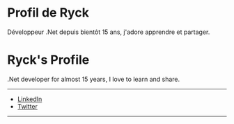 # Profil de Ryck
Développeur .Net depuis bientôt 15 ans, j'adore apprendre et partager.

# Ryck's Profile
.Net developer for almost 15 years, I love to learn and share.  

-----------------------

* [LinkedIn](https://www.linkedin.com/in/anthony-ryckembusch-4000a9111/)  
* [Twitter](https://twitter.com/Anthony_Ryck)

-----------------------


<!--
**AnthonyRyck/AnthonyRyck** is a ✨ _special_ ✨ repository because its `README.md` (this file) appears on your GitHub profile.

Here are some ideas to get you started:

- 🔭 I’m currently working on ...
- 🌱 I’m currently learning ...
- 👯 I’m looking to collaborate on ...
- 🤔 I’m looking for help with ...
- 💬 Ask me about ...
- 📫 How to reach me: ...
- 😄 Pronouns: ...
- ⚡ Fun fact: ...
-->
